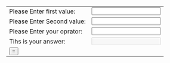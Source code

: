 <!DOCTYPE html>
<html lang="en">
<head>
    <meta charset="UTF-8">
    <meta http-equiv="X-UA-Compatible" content="IE=edge">
    <meta name="viewport" content="width=device-width, initial-scale=1.0">
    <title>Javascipt</title>
    <script>
        function abc(){
        var a = parseInt(document.getElementById("1stvalue").value);
        var b = parseInt(document.getElementById("2ndvalue").value);
        var c = document.getElementById("question").value;
        if(c=="add")
        {
            var result = a+b;
            document.getElementById("answer").value = result;
        }
        else if(c=="subtract")
        {
            var result = a-b;
            document.getElementById("answer").value = result;
        }
        else if(c=="multiply")
        {
            var result = a*b;
            document.getElementById("answer").value = result;
        }
        else if(c=="divide")
        {
            var result = a/b;
            document.getElementById("answer").value = result;
        }
        else
        {
            var d ="This is your wrong value";
            document.getElementById("answer").value = d;
        }
        }
    </script>
</head>
<body>
    <table>
        <tr>
            <td><label>Please Enter first value:</label></td>
            <td><input type="number" id="1stvalue"></td>
        </tr>
        <tr>
            <td><label>Please Enter Second value:</label></td>
            <td><input type="number" id="2ndvalue"></td>
        </tr>
        <tr>
            <td><label>Please Enter your oprator:</label></td>
            <td><input type="text" id="question"></td>
        </tr>
        <tr>
            <td><label>Tihs is your answer:</label></td>
            <td><input type="text" id="answer" disabled></td>
        </tr>
        <tr>
            <td><button type="button" onclick="abc()">=</button></td>
        </tr>
    </table>
</body>
</html>
